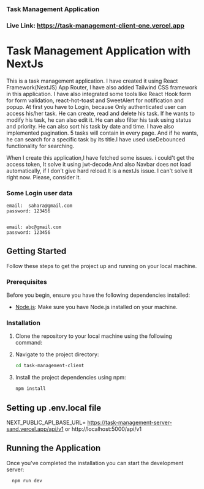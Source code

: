 ### Task Management Application 

### Live Link: https://task-management-client-one.vercel.app

# Task Management Application with NextJs
 This is a task management application. I have created it using React Framework(NextJS) App Router, I have also added Tailwind CSS framework in this application. I have also integrated some tools like React Hook form for form validation, react-hot-toast and SweetAlert for notification and popup.
 At first you have to Login, because Only authenticated user can access his/her task. He can create, read and delete his task. If he wants to modify his task, he can  also edit  it. He can also filter his task using status and priority. He can also sort his task by date and time. I have also implemented pagination. 5 tasks will contain in every page. And if he wants, he can search for a specific task by its title.I have used useDebounced functionality for searching.

 When I create this application,I have fetched some issues. i could't get the access token, It solve it using jwt-decode.And also Navbar does not load automatically, if I don't give hard reload.It is a nextJs issue. I can't solve it right now. Please, consider it.


### Some Login user data
```
email:  sahara@gmail.com
password: 123456


```
```
email: abc@gmail.com
password: 123456
```

## Getting Started

Follow these steps to get the project up and running on your local machine.

### Prerequisites

Before you begin, ensure you have the following dependencies installed:

- [Node.js](https://nodejs.org/): Make sure you have Node.js installed on your machine.

### Installation

1. Clone the repository to your local machine using the following command:

2. Navigate to the project directory:

   ```bash
   cd task-management-client

   ```

3. Install the project dependencies using npm:

   ```bash
   npm install
   ```

## Setting up .env.local file

NEXT_PUBLIC_API_BASE_URL= https://task-management-server-sand.vercel.app/api/v1  or http://localhost:5000/api/v1



## Running the Application

Once you've completed the installation  you can start the development server:

```bash
  npm run dev
```



